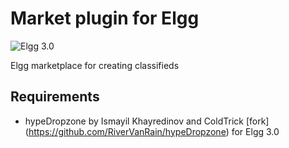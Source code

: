 Market plugin for Elgg
===============================
![Elgg 3.0](https://img.shields.io/badge/Elgg-3.0-green.svg)

Elgg marketplace for creating classifieds

## Requirements

* hypeDropzone by Ismayil Khayredinov and ColdTrick [fork] (https://github.com/RiverVanRain/hypeDropzone) for Elgg 3.0
